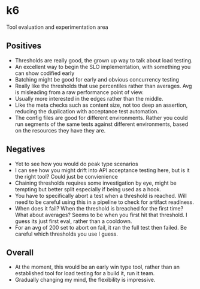 # k6

Tool evaluation and experimentation area

## Positives

* Thresholds are really good, the grown up way to talk about load testing.
* An excellent way to begin the SLO implementation, with something you can show codified early
* Batching might be good for early and obvious concurrency testing
* Really like the thresholds that use percentiles rather than averages. Avg is misleading from a raw performance point of view.
* Usually more interested in the edges rather than the middle.
* Like the meta checks such as content size, not too deep an assertion, reducing the duplication with acceptance test automation.
* The config files are good for different environments. Rather you could run segments of the same tests against different environments, based on the resources they have they are.

## Negatives

* Yet to see how you would do peak type scenarios
* I can see how you might drift into API acceptance testing here, but is it the right tool? Could just be convienience
* Chaining thresholds requires some investigation by eye, might be tempting but better split especially if being used as a hook.
* You have to specifically abort a test when a threshold is reached. Will need to be careful using this in a pipeline to check for artifact readiness.
* When does it fail? When the threshold is breached for the first time? What about averages? Seems to be when you first hit that threshold. I guess its just first eval, rather than a cooldown.
* For an avg of 200 set to abort on fail, it ran the full test then failed. Be careful which thresholds you use I guess.

## Overall

* At the moment, this would be an early win type tool, rather than an established tool for load testing for a build it, run it team.
* Gradually changing my mind, the flexibility is impressive.
